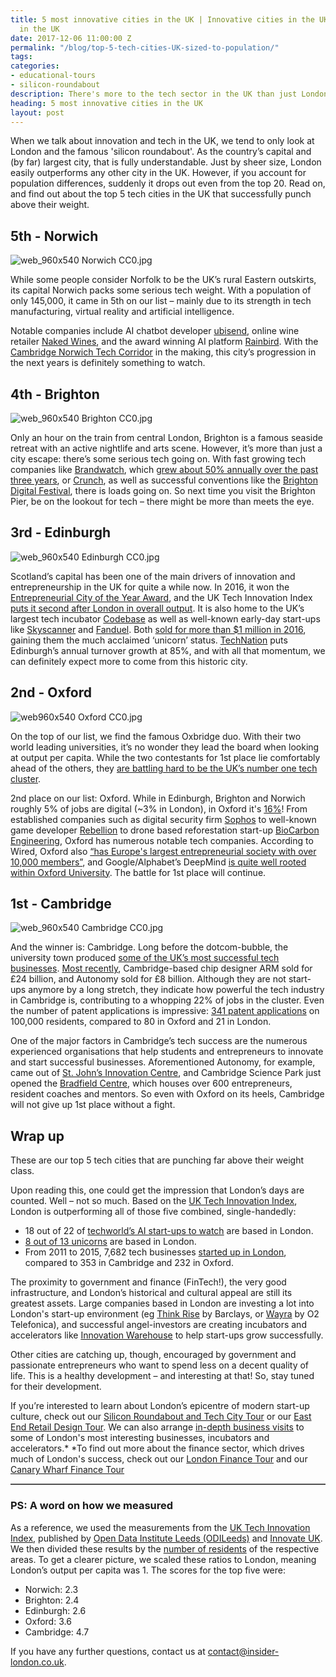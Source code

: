 ```yaml
---
title: 5 most innovative cities in the UK | Innovative cities in the UK | Innovation
  in the UK
date: 2017-12-06 11:00:00 Z
permalink: "/blog/top-5-tech-cities-UK-sized-to-population/"
tags:
categories:
- educational-tours
- silicon-roundabout
description: There's more to the tech sector in the UK than just London. Find out about the top 5 tech cities in the UK that successfully punch above their weight.
heading: 5 most innovative cities in the UK
layout: post
---
```



When we talk about innovation and tech in the UK, we tend to only look at London and the famous 'silicon roundabout'. As the country’s capital and (by far) largest city, that is fully understandable. Just by sheer size, London easily outperforms any other city in the UK. However, if you account for population differences, suddenly it drops out even from the top 20. Read on, and find out about the top 5 tech cities in the UK that successfully punch above their weight.

## 5th - Norwich
![web_960x540 Norwich CC0.jpg](/uploads/web_960x540%20Norwich%20CC0.jpg)

While some people consider Norfolk to be the UK’s rural Eastern outskirts, its capital Norwich packs some serious tech weight. With a population of only 145,000, it came in 5th on our list – mainly due to its strength in tech manufacturing, virtual reality and artificial intelligence.

Notable companies include AI chatbot developer [ubisend](https://www.ubisend.com/), online wine retailer [Naked Wines](https://www.nakedwines.com/), and the award winning AI platform [Rainbird]( http://rainbird.ai). With the [Cambridge Norwich Tech Corridor](http://www.techcorridor.co.uk/) in the making, this city’s progression in the next years is definitely something to watch.

## 4th - Brighton

![web_960x540 Brighton CC0.jpg](/uploads/web_960x540%20Brighton%20CC0.jpg)

Only an hour on the train from central London, Brighton is a famous seaside retreat with an active nightlife and arts scene. However, it’s more than just a city escape: there’s some serious tech going on. With fast growing tech companies like [Brandwatch]( https://www.brandwatch.com/), which [grew about 50% annually over the past three years](http://www.fasttrack.co.uk/league-tables/tech-track-100/league-table/), or [Crunch](https://www.crunch.co.uk/), as well as successful conventions like the [Brighton Digital Festival](http://brightondigitalfestival.co.uk/), there is loads going on. So next time you visit the Brighton Pier, be on the lookout for tech – there might be more than meets the eye.

## 3rd - Edinburgh

![web_960x540 Edinburgh CC0.jpg](/uploads/web_960x540%20Edinburgh%20CC0.jpg)

Scotland’s capital has been one of the main drivers of innovation and entrepreneurship in the UK for quite a while now. In 2016, it won the [Entrepreneurial City of the Year Award](https://www.greatbritishentrepreneurawards.com/2016-winners/), and the UK Tech Innovation Index [puts it second after London in overall output](http://odileeds.org/projects/uk-tech-innovation-index/?options=true&datagroup=All%20Technology&location=null). It is also home to the UK’s largest tech incubator [Codebase](https://www.thisiscodebase.com/) as well as well-known early-day start-ups like [Skyscanner](https://www.skyscanner.net/) and [Fanduel](https://www.fanduel.com/). Both [sold for more than $1 million in 2016](https://venturebeat.com/2016/11/24/scottish-unicorns-skyscanner-and-fanduel-reveal-their-exit-plans-1-week-apart/), gaining them the much acclaimed ‘unicorn’ status. [TechNation](https://technation.techcityuk.com/cluster/edinburgh/) puts Edinburgh’s annual turnover growth at 85%, and with all that momentum, we can definitely expect more to come from this historic city.

## 2nd - Oxford

![web960x540 Oxford CC0.jpg](/uploads/web960x540%20Oxford%20CC0.jpg)

On the top of our list, we find the famous Oxbridge duo. With their two world leading universities, it’s no wonder they lead the board when looking at output per capita. While the two contestants for 1st place lie comfortably ahead of the others, they [are battling hard to be the UK’s number one tech cluster](http://uk.businessinsider.com/oxford-university-rejected-claims-that-cambridge-produces-better-startups-2017-9).

2nd place on our list: Oxford. While in Edinburgh, Brighton and Norwich roughly 5% of jobs are digital (~3% in London), in Oxford it's [16%](https://technation.techcityuk.com/cluster/oxford/)! From established companies such as digital security firm [Sophos](https://www.sophos.com/) to well-known game developer [Rebellion](https://rebellion.com) to drone based reforestation start-up [BioCarbon Engineering](https://www.biocarbonengineering.com/), Oxford has numerous notable tech companies. According to Wired, Oxford also [“has Europe's largest entrepreneurial society with over 10,000 members”](http://www.wired.co.uk/article/digital-oxford), and Google/Alphabet’s DeepMind [is quite well rooted within Oxford University](http://uk.businessinsider.com/deepmind-paying-phd-students-oxford-google-alphabet-university-2017-1). The battle for 1st place will continue.

## 1st - Cambridge

![web_960x540 Cambridge CC0.jpg](/uploads/web_960x540%20Cambridge%20CC0.jpg)

And the winner is: Cambridge. Long before the dotcom-bubble, the university town produced [some of the UK’s most successful tech businesses](https://technation.techcityuk.com/cluster/cambridge/). [Most recently](http://uk.businessinsider.com/oxford-university-rejected-claims-that-cambridge-produces-better-startups-2017-9), Cambridge-based chip designer ARM sold for £24 billion, and Autonomy sold for £8 billion. Although they are not start-ups anymore by a long stretch, they indicate how powerful the tech industry in Cambridge is, contributing to a whopping 22% of jobs in the cluster. Even the number of patent applications is impressive: [341 patent applications](http://www.theweek.co.uk/81214/top-ten-most-innovative-cities-in-the-uk) on 100,000 residents, compared to 80 in Oxford and 21 in London.

One of the major factors in Cambridge’s tech success are the numerous experienced organisations that help students and entrepreneurs to innovate and start successful businesses. Aforementioned Autonomy, for example, came out of [St. John’s Innovation Centre](http://stjohns.co.uk/), and Cambridge Science Park just opened the [Bradfield Centre](http://www.cambridgesciencepark.co.uk/company-directory/bradfield-centre/), which houses over 600 entrepreneurs, resident coaches and mentors. So even with Oxford on its heels, Cambridge will not give up 1st place without a fight.

## Wrap up

These are our top 5 tech cities that are punching far above their weight class.

Upon reading this, one could get the impression that London’s days are counted. Well – not so much. Based on the [UK Tech Innovation Index](http://odileeds.org/projects/uk-tech-innovation-index/), London is outperforming all of those five combined, single-handedly:

- 18 out of 22 of [techworld’s AI start-ups to watch](https://www.techworld.com/picture-gallery/startups/uk-ai-startups-watch-hottest-machine-learning-startups-in-uk-3645606/) are based in London.
- [8 out of 13 unicorns](https://www.cbinsights.com/research-unicorn-companies) are based in London.
- From 2011 to 2015, 7,682 tech businesses [started up in London](https://technation.techcityuk.com/cluster/london/), compared to 353 in Cambridge and 232 in Oxford.

The proximity to government and finance (FinTech!), the very good infrastructure, and London’s historical and cultural appeal are still its greatest assets. Large companies based in London are investing a lot into London's start-up environment (eg [Think Rise](https://thinkrise.com/) by Barclays, or [Wayra](https://wayra.co.uk/) by O2 Telefonica), and successful angel-investors are creating incubators and accelerators like [Innovation Warehouse](http://www.innovationwarehouse.org/) to help start-ups grow successfully.

Other cities are catching up, though, encouraged by government and passionate entrepreneurs who want to spend less on a decent quality of life. This is a healthy development – and interesting at that! So, stay tuned for their development.

If you’re interested to learn about London’s epicentre of modern start-up culture, check out our [Silicon Roundabout and Tech City Tour](https://www.insider-london.co.uk/tours/silicon-roundabout-and-tech-city-tour/) or our [East End Retail Design Tour](https://www.insider-london.co.uk/tours/east-end-retail-design-tour/). We can also arrange [in-depth business visits](https://www.insider-london.co.uk/tours/in-depth-business-tour/) to some of London's most interesting businesses, incubators and accelerators.*
*To find out more about the finance sector, which drives much of London's success, check out our [London Finance Tour](https://www.insider-london.co.uk/tours/london-finance-walking-tour/) and our [Canary Wharf Finance Tour](https://www.insider-london.co.uk/tours/canary-wharf-finance-tour/)

<hr style="border-top: 1px solid #8c8b8b;">

### PS: A word on how we measured
As a reference, we used the measurements from the [UK Tech Innovation Index](http://odileeds.org/projects/uk-tech-innovation-index/), published by [Open Data Institute Leeds (ODILeeds)](http://odileeds.org/) and [Innovate UK](https://www.gov.uk/government/organisations/innovate-uk). We then divided these results by the [number of residents](http://ukpopulation2017.com/) of the respective areas. To get a clearer picture, we scaled these ratios to London, meaning London’s output per capita was 1. The scores for the top five were:

- Norwich: 2.3
- Brighton: 2.4
- Edinburgh: 2.6
- Oxford: 3.6
- Cambridge: 4.7

If you have any further questions, contact us at [contact@insider-london.co.uk](mailto:contact@insider-london.co.uk).
